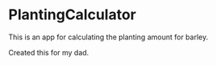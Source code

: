 # PlantingCalculator

This is an app for calculating the planting amount for barley.

Created this for my dad.
